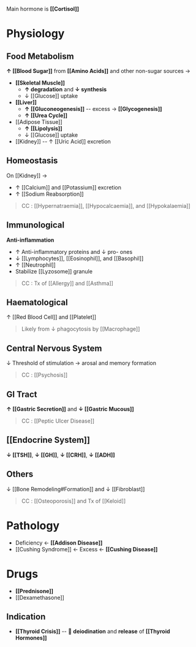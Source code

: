 Main hormone is **[[Cortisol]]**

# Physiology
## Food Metabolism
**↑ [[Blood Sugar]]** from **[[Amino Acids]]** and other non-sugar sources →
- **[[Skeletal Muscle]]**
	- **↑ degradation** and **↓ synthesis**
	- ↓ [[Glucose]] uptake
- **[[Liver]]**
	- **↑ [[Gluconeogenesis]]** -- excess → **[[Glycogenesis]]**
	- **↑ [[Urea Cycle]]** 
- [[Adipose Tissue]]
	- **↑ [[Lipolysis]]**
	- ↓ [[Glucose]] uptake
- [[Kidney]] -- ↑ [[Uric Acid]] excretion

## Homeostasis
On [[Kidney]] →
- ↑ [[Calcium]] and [[Potassium]] excretion
- ↑ [[Sodium Reabsorption]] 

> CC : [[Hypernatraemia]], [[Hypocalcaemia]], and [[Hypokalaemia]]

## Immunological
**Anti-inflammation**
- ↑ Anti-inflammatory proteins and ↓ pro- ones
- ↓ [[Lymphocytes]], [[Eosinophil]], and [[Basophil]]
- ↑ [[Neutrophil]]
- Stabilize [[Lyzosome]] granule

> CC : Tx of [[Allergy]] and [[Asthma]]

## Haematological
↑ [[Red Blood Cell]] and [[Platelet]]
> Likely from ↓ phagocytosis by [[Macrophage]]

## Central Nervous System
↓ Threshold of stimulation → arosal and memory formation
> CC : [[Psychosis]]

## GI Tract
**↑ [[Gastric Secretion]]** and **↓ [[Gastric Mucous]]**
> CC : [[Peptic Ulcer Disease]]

## [[Endocrine System]]
**↓ [[TSH]]**, **↓ [[GH]]**, **↓ [[CRH]]**, **↓ [[ADH]]**

## Others
↓ [[Bone Remodeling#Formation]] and ↓ [[Fibroblast]]

> CC : [[Osteoporosis]] and Tx of [[Keloid]]

# Pathology
- Deficiency ← **[[Addison Disease]]**
- [[Cushing Syndrome]] ← Excess ← **[[Cushing Disease]]**

# Drugs
- **[[Prednisone]]**
- [[Dexamethasone]]

## Indication
- **[[Thyroid Crisis]]** --  **deiodination** and **release** of **[[Thyroid Hormones]]**